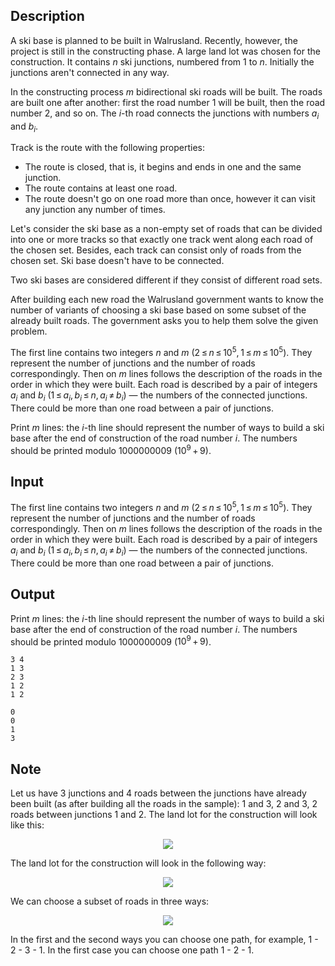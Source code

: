 ## Description

<div><p>A ski base is planned to be built in Walrusland. Recently, however, the project is still in the constructing phase. A large land lot was chosen for the construction. It contains <span class="tex-span"><i>n</i></span> ski junctions, numbered from <span class="tex-span">1</span> to <span class="tex-span"><i>n</i></span>. Initially the junctions aren't connected in any way.</p><p>In the constructing process <span class="tex-span"><i>m</i></span> bidirectional ski roads will be built. The roads are built one after another: first the road number <span class="tex-span">1</span> will be built, then the road number <span class="tex-span">2</span>, and so on. The <span class="tex-span"><i>i</i></span>-th road connects the junctions with numbers <span class="tex-span"><i>a</i><sub class="lower-index"><i>i</i></sub></span> and <span class="tex-span"><i>b</i><sub class="lower-index"><i>i</i></sub></span>.</p><p><span class="tex-font-style-underline">Track</span> is the route with the following properties: </p><ul><li> The route is closed, that is, it begins and ends in one and the same junction.</li><li> The route contains at least one road. </li><li> The route doesn't go on one road more than once, however it can visit any junction any number of times. </li></ul><p>Let's consider the <span class="tex-font-style-underline">ski base</span> as a non-empty set of roads that can be divided into one or more tracks so that exactly one track went along each road of the chosen set. Besides, each track can consist only of roads from the chosen set. Ski base doesn't have to be connected.</p><p>Two ski bases are considered different if they consist of different road sets.</p><p>After building each new road the Walrusland government wants to know the number of variants of choosing a ski base based on some subset of the already built roads. The government asks you to help them solve the given problem.</p></div><div class="input-specification"><p>The first line contains two integers <span class="tex-span"><i>n</i></span> and <span class="tex-span"><i>m</i></span> (<span class="tex-span">2 ≤ <i>n</i> ≤ 10<sup class="upper-index">5</sup>, 1 ≤ <i>m</i> ≤ 10<sup class="upper-index">5</sup></span>). They represent the number of junctions and the number of roads correspondingly. Then on <span class="tex-span"><i>m</i></span> lines follows the description of the roads in the order in which they were built. Each road is described by a pair of integers <span class="tex-span"><i>a</i><sub class="lower-index"><i>i</i></sub></span> and <span class="tex-span"><i>b</i><sub class="lower-index"><i>i</i></sub></span> (<span class="tex-span">1 ≤ <i>a</i><sub class="lower-index"><i>i</i></sub>, <i>b</i><sub class="lower-index"><i>i</i></sub> ≤ <i>n</i>, <i>a</i><sub class="lower-index"><i>i</i></sub> ≠ <i>b</i><sub class="lower-index"><i>i</i></sub></span>) — the numbers of the connected junctions. There could be more than one road between a pair of junctions.</p></div><div class="output-specification"><p>Print <span class="tex-span"><i>m</i></span> lines: the <span class="tex-span"><i>i</i></span>-th line should represent the number of ways to build a ski base after the end of construction of the road number <span class="tex-span"><i>i</i></span>. The numbers should be printed modulo <span class="tex-span">1000000009</span> (<span class="tex-span">10<sup class="upper-index">9</sup> + 9</span>).</p></div>

## Input

<p>The first line contains two integers <span class="tex-span"><i>n</i></span> and <span class="tex-span"><i>m</i></span> (<span class="tex-span">2 ≤ <i>n</i> ≤ 10<sup class="upper-index">5</sup>, 1 ≤ <i>m</i> ≤ 10<sup class="upper-index">5</sup></span>). They represent the number of junctions and the number of roads correspondingly. Then on <span class="tex-span"><i>m</i></span> lines follows the description of the roads in the order in which they were built. Each road is described by a pair of integers <span class="tex-span"><i>a</i><sub class="lower-index"><i>i</i></sub></span> and <span class="tex-span"><i>b</i><sub class="lower-index"><i>i</i></sub></span> (<span class="tex-span">1 ≤ <i>a</i><sub class="lower-index"><i>i</i></sub>, <i>b</i><sub class="lower-index"><i>i</i></sub> ≤ <i>n</i>, <i>a</i><sub class="lower-index"><i>i</i></sub> ≠ <i>b</i><sub class="lower-index"><i>i</i></sub></span>) — the numbers of the connected junctions. There could be more than one road between a pair of junctions.</p>

## Output

<p>Print <span class="tex-span"><i>m</i></span> lines: the <span class="tex-span"><i>i</i></span>-th line should represent the number of ways to build a ski base after the end of construction of the road number <span class="tex-span"><i>i</i></span>. The numbers should be printed modulo <span class="tex-span">1000000009</span> (<span class="tex-span">10<sup class="upper-index">9</sup> + 9</span>).</p>





```input1
3 4
1 3
2 3
1 2
1 2

```




```output1
0
0
1
3

```



## Note

<p>Let us have 3 junctions and 4 roads between the junctions have already been built (as after building all the roads in the sample): 1 and 3, 2 and 3, 2 roads between junctions 1 and 2. The land lot for the construction will look like this:</p><center> <img class="tex-graphics" src="file://mY7h4z7Q.png" style="max-width: 100.0%;max-height: 100.0%;"> </center> <p>The land lot for the construction will look in the following way:</p><center> <img class="tex-graphics" src="file://uQpmQPJb.png" style="max-width: 100.0%;max-height: 100.0%;"> </center> <p>We can choose a subset of roads in three ways:</p><center> <img class="tex-graphics" src="file://497LgLLi.png" style="max-width: 100.0%;max-height: 100.0%;"> </center> <p>In the first and the second ways you can choose one path, for example, 1 - 2 - 3 - 1. In the first case you can choose one path 1 - 2 - 1.</p>
